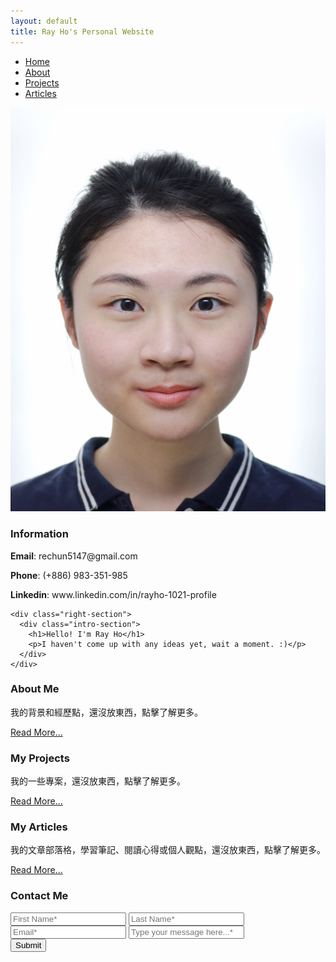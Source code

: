 ```yaml
---
layout: default
title: Ray Ho's Personal Website
---
```


<nav class="nav-section">
  <ul class="nav-links">
    <li><a href="{{ '/' | relative_url }}" class="{% if page.url == '/' %}active{% endif %}">Home</a></li>
    <li><a href="{{ '/about.html' | relative_url }}">About</a></li>
    <li><a href="{{ '/projects.html' | relative_url }}">Projects</a></li>
    <li><a href="{{ '/articles.html' | relative_url }}">Articles</a></li>
  </ul>
</nav>

<div class="top-section-wrapper">
  <div class="profile-container">
    <div class="left-section">
      <div class="profile-photo">
        <img src="/assets/images/picture.JPG" alt="Ray Ho's Photo">
      </div>
      <div class="contact-info">
        <h3>Information</h3>
        <p><strong>Email</strong>: rechun5147@gmail.com</p>
        <p><strong>Phone</strong>: (+886) 983-351-985</p>
        <p><strong>Linkedin</strong>: www.linkedin.com/in/rayho-1021-profile</p>
      </div>
    </div>

    <div class="right-section">
      <div class="intro-section">
        <h1>Hello! I'm Ray Ho</h1>
        <p>I haven't come up with any ideas yet, wait a moment. :)</p>
      </div>
    </div>
  </div>
</div>

<div class="preview-container">
  <div class="preview-card">
    <h3>About Me</h3>
    <p>我的背景和經歷點，還沒放東西，點擊了解更多。</p>
    <a href="{{ '/about.html' | relative_url }}" class="read-more">Read More...</a>
  </div>

  <div class="preview-card">
    <h3>My Projects</h3>
    <p>我的一些專案，還沒放東西，點擊了解更多。</p>
    <a href="{{ '/projects.html' | relative_url }}" class="read-more">Read More...</a>
  </div>

  <div class="preview-card">
    <h3>My Articles</h3>
    <p>我的文章部落格，學習筆記、閱讀心得或個人觀點，還沒放東西，點擊了解更多。</p>
    <a href="{{ '/articles.html' | relative_url }}" class="read-more">Read More...</a>
  </div>
</div>

<div class="contact-section">
  <div class="contact-container">
    <div class="contact-form-section">
      <h3>Contact Me</h3>
      <form action="https://formspree.io/f/myzdzvpl" method="POST">
        <div class="form-group">
          <input type="text" name="first_name" placeholder="First Name*" required>
          <input type="text" name="last_name" placeholder="Last Name*" required>
        </div>
        <div class="form-group">
          <input type="email" name="_replyto" placeholder="Email*" required>
          <input type="text" name="message" placeholder="Type your message here...*" required>
        </div>
        <button type="submit">Submit</button>
      </form>
    </div>
  </div>
</div>